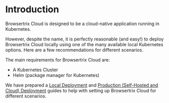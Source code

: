 # Introduction

Browsertrix Cloud is designed to be a cloud-native application running in Kubernetes.

However, despite the name, it is perfectly reasonable (and easy!) to deploy Browsertrix Cloud locally using one of the many available local Kubernetes options. Here are a few recommendations for different scenarios.

The main requirements for Browsertrix Cloud are:

- A Kubernetes Cluster
- Helm (package manager for Kubernetes)

We have prepared a [Local Deployment](./local) and [Production (Self-Hosted and Cloud) Deployment](./production) guides to help with
setting up Browsertrix Cloud for different scenarios.

